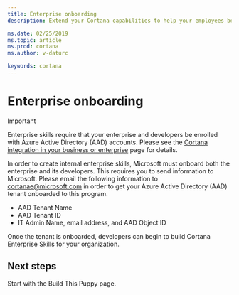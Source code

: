 ```yaml
---  
title: Enterprise onboarding
description: Extend your Cortana capabilities to help your employees be more productive. 

ms.date: 02/25/2019
ms.topic: article
ms.prod: cortana
ms.author: v-daturc

keywords: cortana
---  
```


# Enterprise onboarding

>[!IMPORTANT]
>Enterprise skills require that your enterprise and developers be enrolled with Azure Active Directory (AAD) accounts. Please see the [Cortana integration in your business or enterprise](https://docs.microsoft.com/en-us/windows/configuration/cortana-at-work/cortana-at-work-overview) page for details.

In order to create internal enterprise skills, Microsoft must onboard both the enterprise and its developers. This requires you to send information to Microsoft. Please email the following information to cortanae@microsoft.com in order to get your Azure Active Directory (AAD) tenant onboarded to this program.

* AAD Tenant Name
* AAD Tenant ID
* IT Admin Name, email address, and AAD Object ID

Once the tenant is onboarded, developers can begin to build Cortana Enterprise Skills for your organization.

## Next steps

Start with the Build This Puppy page.